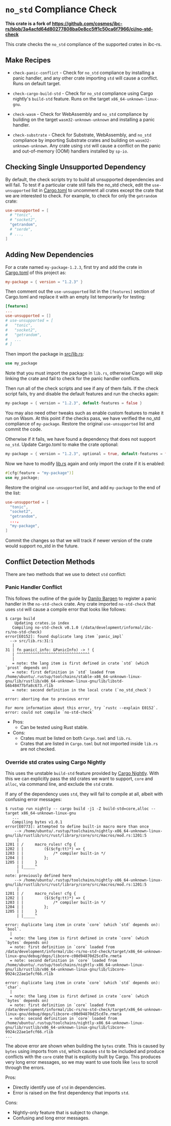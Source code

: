 # `no_std` Compliance Check

**This crate is a fork of https://github.com/cosmos/ibc-rs/blob/3a4acfd64d80277808ba0e8cc5ff1c50ca6f7966/ci/no-std-check**

This crate checks the `no_std` compliance of the supported crates in ibc-rs.

## Make Recipes

- `check-panic-conflict` - Check for `no_std` compliance by installing a panic handler, and any other crate importing `std` will cause a conflict. Runs on default target.

- `check-cargo-build-std` - Check for `no_std` compliance using Cargo nightly's `build-std` feature. Runs on the target `x86_64-unknown-linux-gnu`.

- `check-wasm` - Check for WebAssembly and `no_std` compliance by building on the target `wasm32-unknown-unknown` and installing a panic handler.

- `check-substrate` - Check for Substrate, WebAssembly, and `no_std` compliance by importing Substrate crates and building on `wasm32-unknown-unknown`. Any crate using `std` will cause a conflict on the panic and out-of-memory (OOM) handlers installed by `sp-io`.

## Checking Single Unsupported Dependency

By default, the check scripts try to build all unsupported dependencies and will fail. To test if a particular crate still fails the no_std check, edit the `use-unsupported` list in [Cargo.toml](./Cargo.toml) to uncomment all crates except the crate that we are interested to check. For example, to check for only the `getrandom` crate:

```toml
use-unsupported = [
  # "tonic",
  # "socket2",
  "getrandom",
  # "serde",
  # ...,
]
```

## Adding New Dependencies

For a crate named `my-package-1.2.3`, first try and add the crate in [Cargo.toml](./Cargo.toml) of this project as:

```toml
my-package = { version = "1.2.3" }
```

Then comment out the `use-unsupported` list in the `[features]` section of Cargo.toml and replace it with an empty list temporarily for testing:

```toml
[features]
...
use-unsupported = []
# use-unsupported = [
#   "tonic",
#   "socket2",
#   "getrandom",
#   ...
# ]
```

Then import the package in [src/lib.rs](./src/lib.rs):

```rust
use my_package
```

Note that you must import the package in `lib.rs`, otherwise Cargo will skip linking the crate and fail to check for the panic handler conflicts.

Then run all of the check scripts and see if any of them fails. If the check script fails, try and disable the default features and run the checks again:

```rust
my-package = { version = "1.2.3", default-features = false }
```

You may also need other tweaks such as enable custom features to make it run on Wasm.
At this point if the checks pass, we have verified the no_std compliance of `my-package`. Restore the original `use-unsupported` list and commit the code.

Otherwise if it fails, we have found a dependency that does not support `no_std`. Update Cargo.toml to make the crate optional:

```rust
my-package = { version = "1.2.3", optional = true, default-features = false }
```

Now we have to modify [lib.rs](./src/lib.rs) again and only import the crate if it is enabled:

```rust
#[cfg(feature = "my-package")]
use my_package;
```

Restore the original `use-unsupported` list, and add `my-package` to the end of the list:

```toml
use-unsupported = [
  "tonic",
  "socket2",
  "getrandom",
  ...,
  "my-package",
]
```

Commit the changes so that we will track if newer version of the crate would support no_std in the future.

## Conflict Detection Methods

There are two methods that we use to detect `std` conflict:

### Panic Handler Conflict

This follows the outline of the guide by
[Danilo Bargen](https://blog.dbrgn.ch/2019/12/24/testing-for-no-std-compatibility/)
to register a panic handler in the `no-std-check` crate.
Any crate imported `no-std-check` that uses `std` will cause a compile error that
looks like follows:

```
$ cargo build
    Updating crates.io index
   Compiling no-std-check v0.1.0 (/data/development/informal/ibc-rs/no-std-check)
error[E0152]: found duplicate lang item `panic_impl`
  --> src/lib.rs:31:1
   |
31 | fn panic(_info: &PanicInfo) -> ! {
   | ^^^^^^^^^^^^^^^^^^^^^^^^^^^^^^^^
   |
   = note: the lang item is first defined in crate `std` (which `prost` depends on)
   = note: first definition in `std` loaded from /home/ubuntu/.rustup/toolchains/stable-x86_64-unknown-linux-gnu/lib/rustlib/x86_64-unknown-linux-gnu/lib/libstd-b6b48477bfa8c673.rlib
   = note: second definition in the local crate (`no_std_check`)

error: aborting due to previous error

For more information about this error, try `rustc --explain E0152`.
error: could not compile `no-std-check`
```

- Pros:
  - Can be tested using Rust stable.
- Cons:
  - Crates must be listed on both `Cargo.toml` and `lib.rs`.
  - Crates that are listed in `Cargo.toml` but not imported inside `lib.rs` are not checked.

### Override std crates using Cargo Nightly

This uses the unstable `build-std` feature provided by
[Cargo Nightly](https://doc.rust-lang.org/nightly/cargo/reference/unstable.html#build-std).
With this we can explicitly pass the std crates we want to support, `core` and `alloc`,
via command line, and exclude the `std` crate.

If any of the dependency uses `std`, they will fail to compile at all, albeit with
confusing error messages:

```
$ rustup run nightly -- cargo build -j1 -Z build-std=core,alloc --target x86_64-unknown-linux-gnu
   ...
   Compiling bytes v1.0.1
error[E0773]: attempted to define built-in macro more than once
    --> /home/ubuntu/.rustup/toolchains/nightly-x86_64-unknown-linux-gnu/lib/rustlib/src/rust/library/core/src/macros/mod.rs:1201:5
     |
1201 | /     macro_rules! cfg {
1202 | |         ($($cfg:tt)*) => {
1203 | |             /* compiler built-in */
1204 | |         };
1205 | |     }
     | |_____^
     |
note: previously defined here
    --> /home/ubuntu/.rustup/toolchains/nightly-x86_64-unknown-linux-gnu/lib/rustlib/src/rust/library/core/src/macros/mod.rs:1201:5
     |
1201 | /     macro_rules! cfg {
1202 | |         ($($cfg:tt)*) => {
1203 | |             /* compiler built-in */
1204 | |         };
1205 | |     }
     | |_____^

error: duplicate lang item in crate `core` (which `std` depends on): `bool`.
  |
  = note: the lang item is first defined in crate `core` (which `bytes` depends on)
  = note: first definition in `core` loaded from /data/development/informal/ibc-rs/no-std-check/target/x86_64-unknown-linux-gnu/debug/deps/libcore-c00d94870d25cd7e.rmeta
  = note: second definition in `core` loaded from /home/ubuntu/.rustup/toolchains/nightly-x86_64-unknown-linux-gnu/lib/rustlib/x86_64-unknown-linux-gnu/lib/libcore-9924c22ae1efcf66.rlib

error: duplicate lang item in crate `core` (which `std` depends on): `char`.
  |
  = note: the lang item is first defined in crate `core` (which `bytes` depends on)
  = note: first definition in `core` loaded from /data/development/informal/ibc-rs/no-std-check/target/x86_64-unknown-linux-gnu/debug/deps/libcore-c00d94870d25cd7e.rmeta
  = note: second definition in `core` loaded from /home/ubuntu/.rustup/toolchains/nightly-x86_64-unknown-linux-gnu/lib/rustlib/x86_64-unknown-linux-gnu/lib/libcore-9924c22ae1efcf66.rlib
...
```

The above error are shown when building the `bytes` crate. This is caused by `bytes` using imports from `std`,
which causes `std` to be included and produce conflicts with the `core` crate that is explicitly built by Cargo.
This produces very long error messages, so we may want to use tools like `less` to scroll through the errors.

Pros:
  - Directly identify use of `std` in dependencies.
  - Error is raised on the first dependency that imports `std`.

Cons:
  - Nightly-only feature that is subject to change.
  - Confusing and long error messages.
